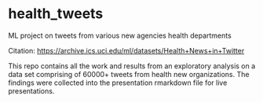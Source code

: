 # health_tweets
ML project on tweets from various new agencies health departments

Citation: https://archive.ics.uci.edu/ml/datasets/Health+News+in+Twitter

This repo contains all the work and results from an exploratory analysis on a data set comprising of 60000+ tweets from health new organizations. The findings were collected into the presentation rmarkdown file for live presentations.